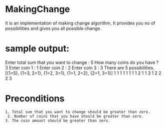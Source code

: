 # MakingChange

It is an implementation of making change algorithm, It provides you no of possibilities and gives you all possible change.

sample output:
==============
Enter total sum that you want to change : 5
How many coins do you have ? 3
Enter coin  1 : 1
Enter coin  2 : 2
Enter coin  3 : 3
There are 5 possibilities.
[{1=5}, {1=3, 2=1}, {1=2, 3=1}, {1=1, 2=2}, {2=1, 3=1}]
1 1 1 1 1 
1 1 1 2 
1 1 3 
1 2 2 
2 3 

Preconditions
=============
	1. Total sum that you want to change should be greater than zero.
     2. Number of coins that you have should be greater than zero.
	3. The coin amount should be greater than zero.
